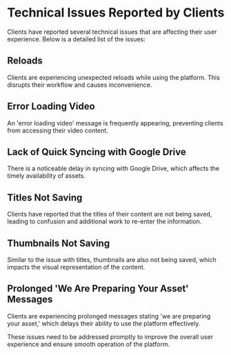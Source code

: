 # Technical Issues Reported by Clients

Clients have reported several technical issues that are affecting their user experience. Below is a detailed list of the issues:

## Reloads
Clients are experiencing unexpected reloads while using the platform. This disrupts their workflow and causes inconvenience.

## Error Loading Video
An 'error loading video' message is frequently appearing, preventing clients from accessing their video content.

## Lack of Quick Syncing with Google Drive
There is a noticeable delay in syncing with Google Drive, which affects the timely availability of assets.

## Titles Not Saving
Clients have reported that the titles of their content are not being saved, leading to confusion and additional work to re-enter the information.

## Thumbnails Not Saving
Similar to the issue with titles, thumbnails are also not being saved, which impacts the visual representation of the content.

## Prolonged 'We Are Preparing Your Asset' Messages
Clients are experiencing prolonged messages stating 'we are preparing your asset,' which delays their ability to use the platform effectively.

These issues need to be addressed promptly to improve the overall user experience and ensure smooth operation of the platform.